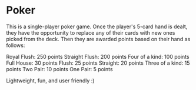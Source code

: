 # Poker

This is a single-player poker game. Once the player's 5-card hand is dealt, they have
the opportunity to replace any of their cards with new ones picked from the deck.
Then they are awarded points based on their hand as follows:

Royal Flush: 250 points
Straight Flush: 200 points
Four of a kind: 100 points
Full House: 30 points
Flush: 25 points
Straight: 20 points
Three of a kind: 15 points
Two Pair: 10 points
One Pair: 5 points

Lightweight, fun, and user friendly :)
